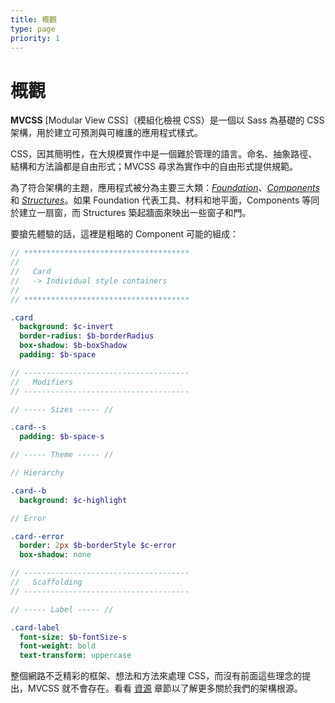 ```yaml
---
title: 概觀
type: page
priority: 1
---
```


概觀
========

**MVCSS** [Modular View CSS]（模組化檢視 CSS）是一個以 Sass 為基礎的 CSS 架構，用於建立可預測與可維護的應用程式樣式。

CSS，因其簡明性，在大規模實作中是一個難於管理的語言。命名、抽象路徑、結構和方法論都是自由形式；MVCSS 尋求為實作中的自由形式提供規範。

為了符合架構的主題，應用程式被分為主要三大類：[*Foundation*][foundation]、[*Components*][components] 和 [*Structures*][structures]。如果 Foundation 代表工具、材料和地平面，Components 等同於建立一扇窗，而 Structures 築起牆面來映出一些窗子和門。

要搶先體驗的話，這裡是粗略的 Component 可能的組成：

```sass
// *************************************
//
//   Card
//   -> Individual style containers
//
// *************************************

.card
  background: $c-invert
  border-radius: $b-borderRadius
  box-shadow: $b-boxShadow
  padding: $b-space

// -------------------------------------
//   Modifiers
// -------------------------------------

// ----- Sizes ----- //

.card--s
  padding: $b-space-s

// ----- Theme ----- //

// Hierarchy

.card--b
  background: $c-highlight

// Error

.card--error
  border: 2px $b-borderStyle $c-error
  box-shadow: none

// -------------------------------------
//   Scaffolding
// -------------------------------------

// ----- Label ----- //

.card-label
  font-size: $b-fontSize-s
  font-weight: bold
  text-transform: uppercase
```

整個網路不乏精彩的框架、想法和方法來處理 CSS，而沒有前面這些理念的提出，MVCSS 就不會存在。看看 [資源][resources] 章節以了解更多關於我們的架構根源。


[components]: /components
[foundation]: /foundation
[resources]: /resources
[structures]: /structures
